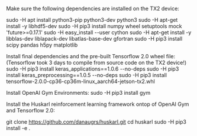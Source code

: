 Make sure the following dependencies are installed on the TX2 device:

  sudo -H apt install python3-pip python3-dev python3
  sudo -H apt-get install -y libhdf5-dev
  sudo -H pip3 install numpy wheel setuptools mock 'future>=0.17.1'
  sudo -H easy_install --user cython
  sudo -H apt-get install -y libblas-dev liblapack-dev libatlas-base-dev gfortran
  sudo -H pip3 install scipy pandas h5py matplotlib

Install final dependencies and the pre-built Tensorflow 2.0 wheel file: (Tensorflow took 3 days to compile from source code on the TX2 device!)
  sudo -H pip3 install  keras_applications==1.0.6 --no-deps
  sudo -H pip3 install keras_preprocessing==1.0.5 --no-deps
  sudo -H pip3 install tensorflow-2.0.0-cp36-cp36m-linux_aarch64-jetson-tx2.whl

Install OpenAI Gym Environments:
  sudo -H pip3 install gym

Install the Huskarl reinforcement learning framework ontop of OpenAI Gym and Tensorflow 2.0:

  git clone https://github.com/danaugrs/huskarl.git
  cd huskarl
  sudo -H pip3 install -e .
